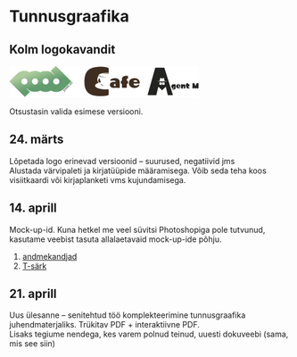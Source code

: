 # Tunnusgraafika

## Kolm logokavandit

![logovalik](./logovalik.svg)

Otsustasin valida esimese versiooni.

## 24. märts

Lõpetada logo erinevad versioonid – suurused, negatiivid jms  
Alustada värvipaleti ja kirjatüüpide määramisega.
Võib seda teha koos visiitkaardi või kirjaplanketi vms kujundamisega.

## 14. aprill

Mock-up-id.
Kuna hetkel me veel süvitsi Photoshopiga pole tutvunud, kasutame veebist tasuta allalaetavaid mock-up-ide põhju.

1. [andmekandjad](https://goodmockups.com/free-shadow-stationery-scene-creator-branding-mockup-psd/)
2. [T-särk](https://goodmockups.com/free-shadow-stationery-scene-creator-branding-mockup-psd/)

## 21. aprill

Uus ülesanne – senitehtud töö komplekteerimine tunnusgraafika juhendmaterjaliks. Trükitav PDF + interaktiivne PDF.  
Lisaks tegiume nendega, kes varem polnud teinud, uuesti dokuveebi (sama, mis see siin)
